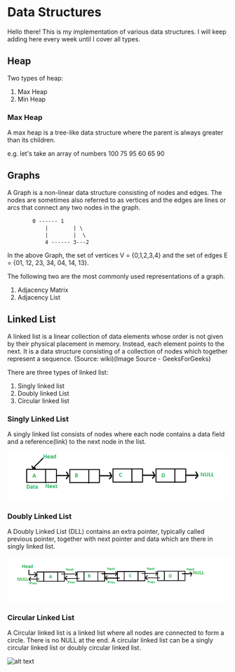 # Data Structures

Hello there!
This is my implementation of various data structures. I will keep adding here every week until I cover all types.


## Heap
Two types of heap:

 1. Max Heap
 2. Min Heap

### Max Heap
A max heap is a tree-like data structure where the parent is always greater than its children.

e.g. let's take an array of numbers
		100   75	 95	 60	 65	 90

## Graphs
A Graph is a non-linear data structure consisting of nodes and edges. The nodes are sometimes also referred 
to as vertices and the edges are lines or arcs that connect any two nodes in the graph.
  		
		    0 ------ 1
                |        | \
                |        |  \
                4 ------ 3---2

In the above Graph, the set of vertices V = {0,1,2,3,4} and the set of edges E = {01, 12, 23, 34, 04, 14, 13}.
 
The following two are the most commonly used representations of a graph. 
 1. Adjacency Matrix
 2. Adjacency List

## Linked List
A linked list is a linear collection of data elements whose order is not given by their physical placement in memory. Instead, each element points to the next.
It is a data structure consisting of a collection of nodes which together represent a sequence.
(Source: wiki)(Image Source - GeeksForGeeks)

There are three types of linked list:
 1. Singly linked list
 2. Doubly linked List
 3. Circular linked list

 ### Singly Linked List
 A singly linked list consists of nodes where each node contains a data field and a reference(link) to the next node in the list.

 ![alt text](https://github.com/TheAmandeepSingh/Images/blob/main/DataStructures/LinkedList/Linkedlist.png?raw=true)

 ### Doubly Linked List
 A Doubly Linked List (DLL) contains an extra pointer, typically called previous pointer, together with next pointer and data which are there in singly linked list.

 ![alt text](https://github.com/TheAmandeepSingh/Images/blob/main/DataStructures/LinkedList/DoublyLinkedList.png?raw=true)

 ### Circular Linked List
 A Circular linked list is a linked list where all nodes are connected to form a circle. There is no NULL at the end. A circular linked list can be a singly circular linked list or doubly circular linked list.

 ![alt text](https://github.com/TheAmandeepSingh/Images/blob/main/DataStructures/LinkedList/CircularLinkedList.png?raw=true)


		
